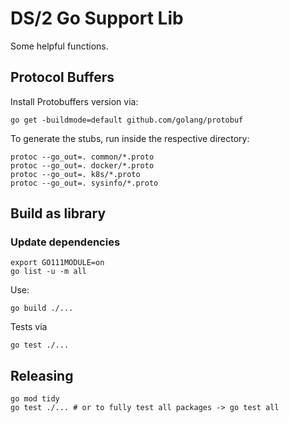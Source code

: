 # DS/2 Go Support Lib

Some helpful functions.

## Protocol Buffers

Install Protobuffers version via:

    go get -buildmode=default github.com/golang/protobuf

To generate the stubs, run inside the respective directory:

    protoc --go_out=. common/*.proto
    protoc --go_out=. docker/*.proto
    protoc --go_out=. k8s/*.proto
    protoc --go_out=. sysinfo/*.proto

## Build as library

### Update dependencies

    export GO111MODULE=on
    go list -u -m all

Use:

    go build ./...
    
Tests via

    go test ./...

## Releasing

    go mod tidy
    go test ./... # or to fully test all packages -> go test all
